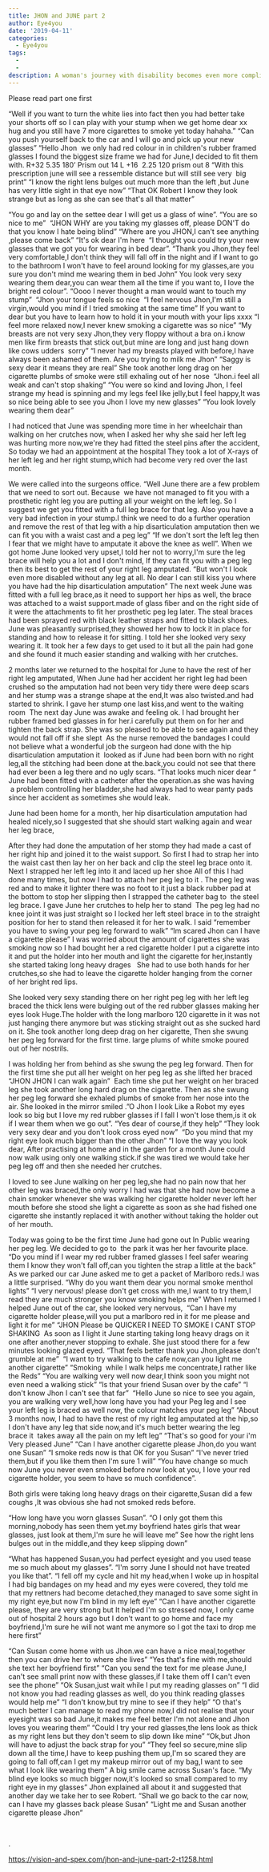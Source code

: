 ```yaml
---
title: JHON and JUNE part 2
author: Eye4you
date: '2019-04-11'
categories:
  - Eye4you
tags:
  - 
  - 
description: A woman's journey with disability becomes even more complicated as she faces the possibility of another amputation.
---
```

Please read part one first 

“Well if you want to turn the white lies into fact then you had better take your shorts off so I can play with your stump when we get home dear xx hug and you still have 7 more cigarettes to smoke yet today hahaha.”
“Can you push yourself back to the car and I will go and pick up your new glasses”
“Hello Jhon  we only had red colour in in children's rubber framed glasses I found the biggest size frame we had for June,I decided to fit them with.
R+32 5.35 180’ Prism out 14
L +16  2.25 120 prism out 8
“With this prescription june will see a ressemble distance but will still see very  big print”
“I know the right lens bulges out much more than the left ,but June has very little sight in that eye now”
“That OK Robert I know they look strange but as long as she can see that's all that matter”


“You go and lay on the settee dear I will get us a glass of wine”.
“You are so nice to me” 
“JHON WHY are you taking my glasses off, please DON'T do that you know I hate being blind”
“Where are you JHON,I can't see anything ,please come back”
“It's ok dear I'm here 
“I thought you could try your new glasses that we got you for wearing in bed dear”.
“Thank you Jhon,they feel very comfortable,I don't think they will fall off in the night and if I want to go to the bathroom I won't have to feel around looking for my glasses,are you sure you don't mind me wearing them in bed John”
You look very sexy wearing them dear,you can wear them all the time if you want to, I love the bright red colour”.
“Oooo I never thought a man would want to touch my stump” 
“Jhon your tongue feels so nice 
“I feel nervous Jhon,I'm still a virgin,would you mind if I tried smoking at the same time”
If you want to dear but you have to learn how to hold it in your mouth with your lips xxxx
“I feel more relaxed now,I never knew smoking a cigarette was so nice”
“My breasts are not very sexy Jhon,they very floppy without a bra on.i know men like firm breasts that stick out,but mine are long and just hang down like cows udders  sorry”
“I never had my breasts played with before,I have always been ashamed of them. Are you trying to milk me Jhon”
“Saggy is sexy dear it means they are real”
She took another long drag on her cigarette plumbs of smoke were still exhaling out of her nose 
“Jhon.i feel all weak and can't stop shaking”
“You were so kind and loving Jhon, I feel strange my head is spinning and my legs feel like jelly,but I feel happy,It was so nice being able to see you Jhon I love my new glasses”
“You look lovely wearing them dear”

I had noticed that June was spending more time in her wheelchair
than walking on her crutches now, when I asked her why she said her left leg was hurting more now,we're they had fitted the steel pins after the accident,
So today we had an appointment at the hospital
They took a lot of X-rays of her left leg and her right stump,which had become very red over the last month.

We were called into the surgeons office.
“Well June there are a few problem that we need to sort out.
Because  we have not managed to fit you with a prosthetic right leg you are putting all your weight on the left leg.
So I suggest we get you fitted with a full leg brace for that leg.
Also you have a very bad infection in your stump.I think we need to do a further operation and remove the rest of that leg with a hip disarticulation amputation then we can fit you with a waist cast and a peg leg”
“If we don't sort the left leg then I fear that we might have to amputate it above the knee as well”.
When we got home June looked very upset,I told her not to worry,I'm sure the leg brace will help you a lot and I don't mind,
If they can fit you with a peg leg then its best to get the rest of your right leg amputated.
“But won't I look even more disabled without any leg at all.
No dear I can still kiss you where you have had the hip disarticulation amputation”
The next week June was fitted with a full leg brace,as it need to support her hips as well, the brace was attached to a waist support.made of glass fiber and on the right side of it were the attachments to fit her prosthetic peg leg later.
The steal braces had been sprayed red with black leather straps and fitted to black shoes.
June was pleasantly surprised,they showed her how to lock it in place for standing and how to release it for sitting.
I told her she looked very sexy wearing it.
It took her a few days to get used to it but all the pain had gone and she found it much easier standing and walking with her crutches.

2 months later we returned to the hospital for June to have the rest of her right leg amputated,
When June had her accident her right leg had been crushed so the amputation had not been very tidy there were deep scars and her stump was a strange shape at the end,It was also twisted.and had started to shrink.
I gave her stump one last kiss,and went to the waiting room 
The next day June was awake and feeling ok.
I had brought her rubber framed bed glasses in for her.i carefully put them on for her and tighten the back strap.
She was so pleased to be able to see again and they would not fall off if she slept 
As the nurse removed the bandages
I could not believe what a wonderful job the surgeon had done with the hip disarticulation amputation it  looked as if June had been born with no right leg,all the stitching had been done at the.back,you could not see that there had ever been a leg there and no ugly scars.
“That looks much nicer dear “
June had been fitted with a catheter after the operation.as she was having  a problem controlling her bladder,she had always had to wear panty pads since her accident as sometimes she would leak.

June had been home for a month, her hip disarticulation amputation had healed nicely,so I suggested that she should start walking again and wear her leg brace,

After they had done the amputation of her stomp they had made a cast of her right hip and joined it to the waist support.
So first I had to strap her into the waist cast then lay her on her back and clip the steel leg brace onto it.
Next I strapped her left leg into it and laced up her shoe
All of this I had done many times, but now I had to attach her peg leg to it .
The peg leg was red and to make it lighter there was no foot to it just a black rubber pad at the bottom to stop her slipping then I strapped the catheter bag to  the steel leg brace.
I gave June her crutches to help her to stand 
The peg leg had no knee joint it was just straight so I locked her left steel brace in to the straight position for her to stand then released it for her to walk.
I said “remember you have to swing your peg leg forward to walk”
“Im scared Jhon can I have a cigarette please”
I was worried about the amount of cigarettes she was smoking now so I had bought her a red cigarette holder I put a cigarette into it and put the holder into her mouth and light the cigarette for her,instantly she started taking long heavy drages  
She had to use both hands for her crutches,so she had to leave the cigarette holder hanging from the corner of her bright red lips.

She looked very sexy standing there on her right peg leg with her left leg braced the thick lens were bulging out of the red rubber glasses making her eyes look Huge.The holder with the long marlboro 120 cigarette in it was not just hanging there anymore but was sticking straight out as she sucked hard on it.
She took another long deep drag on her cigarette,
Then she swung her peg leg forward for the first time.
large plums of white smoke poured out of her nostrils.

I was holding her from behind as she swung the peg leg forward.
Then for the first time she put all her weight on her peg leg as she lifted her braced
“JHON JHON I can walk again” 
Each time she put her weight on her braced leg she took another long hard drag on the cigarette. Then as she swung her peg leg forward she exhaled plumbs of smoke from her nose into the air.
She looked in the mirror smiled .”O Jhon I look Like a Robot my eyes look so big but I love my red rubber glasses if I fall I won't lose them,is it ok if I wear them when we go out”.
“Yes dear of course,if they help”
“They look very sexy dear and you don't look cross eyed now”
 “Do you mind that my right eye look much bigger than the other Jhon”
“I love the way you look dear,
After practising at home and in the garden for a month June could now walk using only one walking stick.if she was tired we would take her peg leg off and then she needed her crutches.

I loved to see June walking on her peg leg,she had no pain now that her other leg was braced,the only worry I had was that she had now become a chain smoker whenever she was walking her cigarette holder never left her mouth before she stood she light a cigarette as soon as she had fished one cigarette she instantly replaced it with another without taking the holder out of her mouth.

Today was going to be the first time June had gone out In Public wearing her peg leg.
We decided to go to  the park it was her her favourite place.
“Do you mind if I wear my red rubber framed glasses I feel safer wearing them I know they won't fall off,can you tighten the strap a little at the back”
As we parked our car June asked me to get a packet of Marlboro reds.I was a little surprised.
“Why do you want them dear you normal smoke menthol lights”
“I very nervous! please don't get cross with me,I want to try them,I read they are much stronger you know smoking helps me”
When I returned I helped June out of the car, she looked very nervous, 
“Can I have my cigarette holder please,will you put a marlboro red in it for me please and light it for me”
“JHON Please be QUICKER I NEED TO SMOKE I CANT STOP SHAKING 
As soon as I light it June starting taking long heavy drags on it one after another,never stopping to exhale.
She just stood there for a few minutes looking glazed eyed.
“That feels better thank you Jhon,please don't grumble at me”
 “I want to try walking to the cafe now,can you light me another cigarette”
“Smoking  while I walk helps me concentrate,I rather like the Reds”
“You are walking very well now dear,I think soon you might not even need a walking stick”
“Is that your friend Susan over by the cafe”
“I don't know Jhon I can't see that far” 
“Hello June so nice to see you again, you are walking very well,how long have you had your Peg leg and I see your left leg is braced as well now, the colour matches your peg leg”
“About 3 months now, I had to have the rest of my right leg amputated at the hip,so I don't have any leg that side now,and it's much better wearing the leg brace it  takes away all the pain on my left leg”
“That's so good for your i'm Very pleased June”
“Can I have another cigarette please Jhon,do you want one Susan”
“I smoke reds now is that OK for you Susan”
“I've never tried them,but if you like them then I'm sure 1 will”
“You have change so much now June you never even smoked before now look at you, I love your red cigarette holder, you seem to have so much confidence”.

Both girls were taking long heavy drags on their cigarette,Susan did a few coughs
,It was obvious she had not smoked reds before.

“How long have you worn glasses Susan”.
“O I only got them this morning,nobody has seen them yet.my boyfriend hates girls that wear glasses, just look at them,I'm sure he will leave me”
See how the right lens bulges out in the middle,and they keep slipping down”

“What has happened Susan,you had perfect eyesight and you used tease me so much about my glasses”.
“I'm sorry June I should not have treated you like that”.
“I fell off my cycle and hit my head,when I woke up in hospital I had big bandages on my head and my eyes were covered, they told me that my rettners had become detached,they managed to save some sight in my right eye,but now I'm blind in my left eye”
“Can I have another cigarette please, they are very strong but It helped I'm so stressed now, I only came out of hospital 2 hours ago but I don't want to go home and face my boyfriend,I'm sure he will not want me anymore so I got the taxi to drop me here first”

“Can Susan come home with us Jhon.we can have a nice meal,together then you can drive her to where she lives”
“Yes that's fine with me,should she text her boyfriend first”
“Can you send the text for me please June,I can't see small print now with these glasses,if I take them off I can't even see the phone”
“Ok Susan,just wait while I put my reading glasses on”
“I did not know you had reading glasses as well, do you think reading glasses would help me”
“I don't know,but try mine to see if they help”
“O that's much better I can manage to read my phone now,I did not realise that your eyesight was so bad June,it makes me feel better I'm not alone and Jhon loves you wearing them”
“Could I try your red glasses,the lens look as thick as my right lens but they don't seem to slip down like mine”
“Ok,but Jhon will have to adjust the back strap for you”
“They feel so secure,mine slip down all the time,I have to keep pushing them up,I'm so scared they are going to fall off,can I get my makeup mirror out of my bag,I want to see what I look like wearing them”
A big smile came across Susan's face.
“My blind eye looks so much bigger now,it's looked so small compared to my right eye in my glasses”
Jhon explained all about it and suggested that another day we take her to see Robert.
“Shall we go back to the car now, can I have my glasses back please Susan”
“Light me and Susan another cigarette please Jhon”

 


.

https://vision-and-spex.com/jhon-and-june-part-2-t1258.html